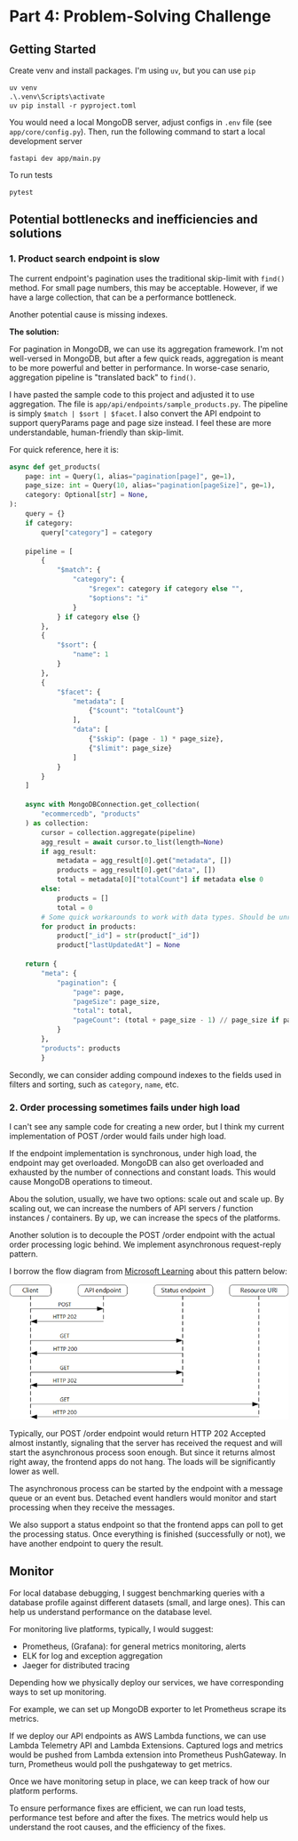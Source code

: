 # Part 4: Problem-Solving Challenge

## Getting Started

Create venv and install packages. I'm using `uv`, but you can use `pip`

```
uv venv
.\.venv\Scripts\activate
uv pip install -r pyproject.toml
```

You would need a local MongoDB server, adjust configs in `.env` file (see `app/core/config.py`). Then, run the following command to start a local development server

```
fastapi dev app/main.py
```

To run tests

```
pytest
```

## Potential bottlenecks and inefficiencies and solutions

### 1. Product search endpoint is slow

The current endpoint's pagination uses the traditional skip-limit with `find()` method. For small page numbers, this may be acceptable. However, if we have a large collection, that can be a performance bottleneck.

Another potential cause is missing indexes.

**The solution:**

For pagination in MongoDB, we can use its aggregation framework. I'm not well-versed in MongoDB, but after a few quick reads, aggregation is meant to be more powerful and better in performance. In worse-case senario, aggregation pipeline is "translated back" to `find()`.

I have pasted the sample code to this project and adjusted it to use aggregation. The file is `app/api/endpoints/sample_products.py`. The pipeline is simply `$match | $sort | $facet`. I also convert the API endpoint to support queryParams page and page size instead. I feel these are more understandable, human-friendly than skip-limit.

For quick reference, here it is:

```python
async def get_products(
    page: int = Query(1, alias="pagination[page]", ge=1),
    page_size: int = Query(10, alias="pagination[pageSize]", ge=1),
    category: Optional[str] = None,
):
    query = {}
    if category:
        query["category"] = category

    pipeline = [
        {
            "$match": {
                "category": {
                    "$regex": category if category else "",
                    "$options": "i"
                }
            } if category else {}
        },
        {
            "$sort": {
                "name": 1
            }
        },
        {
            "$facet": {
                "metadata": [
                    {"$count": "totalCount"}
                ],
                "data": [
                    {"$skip": (page - 1) * page_size},
                    {"$limit": page_size}
                ]
            }
        }
    ]

    async with MongoDBConnection.get_collection(
        "ecommercedb", "products"
    ) as collection:
        cursor = collection.aggregate(pipeline)
        agg_result = await cursor.to_list(length=None)
        if agg_result:
            metadata = agg_result[0].get("metadata", [])
            products = agg_result[0].get("data", [])
            total = metadata[0]["totalCount"] if metadata else 0
        else:
            products = []
            total = 0
        # Some quick workarounds to work with data types. Should be unrelated to the assignment
        for product in products:
            product["_id"] = str(product["_id"])
            product["lastUpdatedAt"] = None

    return {
        "meta": {
            "pagination": {
                "page": page,
                "pageSize": page_size,
                "total": total,
                "pageCount": (total + page_size - 1) // page_size if page_size else 0
            }
        },
        "products": products
        }
```

Secondly, we can consider adding compound indexes to the fields used in filters and sorting, such as `category`, `name`, etc. 


### 2. Order processing sometimes fails under high load

I can't see any sample code for creating a new order, but I think my current implementation of POST /order would fails under high load. 

If the endpoint implementation is synchronous, under high load, the endpoint may get overloaded. MongoDB can also get overloaded and exhausted by the number of connections and constant loads. This would cause MongoDB operations to timeout.

Abou the solution, usually, we have two options: scale out and scale up. By scaling out, we can increase the numbers of API servers / function instances / containers. By up, we can increase the specs of the platforms.

Another solution is to decouple the POST /order endpoint with the actual order processing logic behind. We implement asynchronous request-reply pattern. 

I borrow the flow diagram from [Microsoft Learning](https://learn.microsoft.com/en-us/azure/architecture/patterns/async-request-reply) about this pattern below:

![](async-request.png)

Typically, our POST /order endpoint would return HTTP 202 Accepted almost instantly, signaling that the server has received the request and will start the asynchronous process soon enough. But since it returns almost right away, the frontend apps do not hang. The loads will be significantly lower as well.

The asynchronous process can be started by the endpoint with a message queue or an event bus. Detached event handlers would monitor and start processing when they receive the messages.

We also support a status endpoint so that the frontend apps can poll to get the processing status. Once everything is finished (successfully or not), we have another endpoint to query the result.

## Monitor

For local database debugging, I suggest benchmarking queries with a database profile against different datasets (small, and large ones). This can help us understand performance on the database level.

For monitoring live platforms, typically, I would suggest:
- Prometheus, (Grafana): for general metrics monitoring, alerts
- ELK for log and exception aggregation
- Jaeger for distributed tracing

Depending how we physically deploy our services, we have corresponding ways to set up monitoring.

For example, we can set up MongoDB exporter to let Prometheus scrape its metrics.

If we deploy our API endpoints as AWS Lambda functions, we can use Lambda Telemetry API and Lambda Extensions. Captured logs and metrics would be pushed from Lambda extension into Prometheus PushGateway. In turn, Prometheus would poll the pushgateway to get metrics.

Once we have monitoring setup in place, we can keep track of how our platform performs.

To ensure performance fixes are efficient, we can run load tests, performance test before and after the fixes. The metrics would help us understand the root causes, and the efficiency of the fixes.